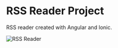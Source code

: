 RSS Reader Project
=====================

RSS reader created with Angular and Ionic.

![RSS Reader](https://www.dropbox.com/s/bas2qkqwhfy20ni/Screenshot%202016-05-02%2009.17.37.png?dl=0)
